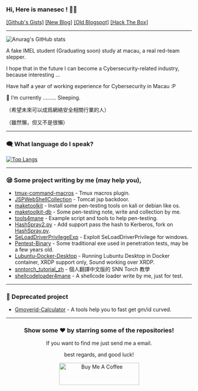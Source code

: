 ###  Hi, Here is manesec ! 🙋‍♂️

[\[Github's Gists\]](https://gist.github.com/manesec)  [\[New Blog\]](https://manesec.github.io/)  [\[Old Blogspot\]](https://manesec.blogspot.com/)  [\[Hack The Box\]](https://app.hackthebox.com/profile/463126)

---

![Anurag's GitHub stats](https://github-readme-stats.vercel.app/api?username=manesec&show_icons=true)

<!--

I'm an IMEL student still studying at macau, interested the pentest skill and to be a hacker, (a good man?) . 

I am standing in the red team, so it need some time to learn about that.

The reality is that I am very busy, even sleep time is very limited, Give me some time to update the github, also I'm lazy. 

(This is what I want to say but I don't wanna say it 🙃) 

-->

A fake IMEL student (Graduating soon) study at macau, a real red-team slepper.

I hope that in the future I can become a Cybersecurity-related industry, because interesting ...

Have half a year of working experience for Cybersecurity in Macau :P

🌱 I’m currently .........  Sleeping.

（希望未來可以成爲網絡安全相關行業的人）

（雖然懶，但又不是很懶）

--- 

### 🗨️ What language do I speak?
[![Top Langs](https://github-readme-stats.vercel.app/api/top-langs/?username=manesec&layout=compact)](https://github.com/anuraghazra/github-readme-stats)

<!--
**manesec/manesec** is a ✨ _special_ ✨ repository because its `README.md` (this file) appears on your GitHub profile.

Here are some ideas to get you started:

🔭 I’m currently working on ...
🌱 I’m currently learning ...
👯 I’m looking to collaborate on ...
🤔 I’m looking for help with ...
💬 Ask me about ...
📫 How to reach me: ...
😄 Pronouns: ...
⚡ Fun fact: ...
-->

---

### 😪 Some project writing by me (may help you), 
- [tmux-command-macros](https://github.com/manesec/tmux-command-macros) - Tmux macros plugin.
- [JSPWebShellCollection](https://github.com/manesec/JSPWebShellCollection) - Tomcat jsp backdoor.
- [maketoolkit](https://github.com/manesec/maketoolkit) - Install some pen-testing tools on kali or debian like os.
- [maketoolkit-db](https://github.com/manesec/maketoolkit-db) - Some pen-testing note, write and collection by me.
- [tools4mane](https://github.com/manesec/tools4mane) - Example script and tools to help pen-testing.
- [HashSpray2.py](https://github.com/manesec/HashSpray2.py) - Add support pass the hash to Kerberos, fork on [HashSpray.py](https://github.com/cube0x0/HashSpray.py).
- [SeLoadDriverPrivilegeExp](https://github.com/manesec/SeLoadDriverPrivilegeExp) - Exploit SeLoadDriverPrivilege for windows.
- [Pentest-Binary](https://github.com/manesec/Pentest-Binary) - Some traditional exe used in penetration tests, may be a few years old.
- [Lubuntu-Docker-Desktop](https://github.com/manesec/Lubuntu-Docker-Desktop) - Running Lubuntu Desktop in Docker container, XRDP support only, Sound working over XRDP.
- [snntorch_tutorial_zh](https://github.com/manesec/snntorch_tutorial_zh) - 個人翻譯中文版的 SNN Torch 教學
- [shellcodeloader4mane](https://github.com/manesec/shellcodeloader4mane) - A shellcode loader write by me, just for test.
---

### 💾 Deprecated project

- [Gmoverid-Calculator](https://github.com/manesec/Gmoverid-Calculator) - A tools help you to fast get gm/id curved.

---

<div align="center">

### Show some ❤️ by starring some of the repositories!


  
If you want to find me just send me a email.

best regards, and good luck!
  
<a href="https://www.buymeacoffee.com/manesec" target="_blank"><img src="https://cdn.buymeacoffee.com/buttons/v2/default-blue.png" alt="Buy Me A Coffee" style="height: 60px !important;width: 217px !important;" ></a>
</div>

